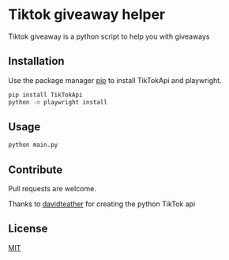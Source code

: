 # Tiktok giveaway helper

Tiktok giveaway is a python script to help you with giveaways

## Installation

Use the package manager [pip](https://pip.pypa.io/en/stable/) to install TikTokApi and playwright.

```bash
pip install TikTokApi
python -m playwright install
```

## Usage

```bash
python main.py
```

## Contribute
Pull requests are welcome.

Thanks to [davidteather](https://github.com/davidteather/TikTok-Api) for creating the python TikTok api


## License
[MIT](https://choosealicense.com/licenses/mit/)